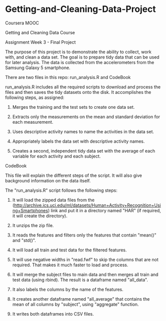 # Getting-and-Cleaning-Data-Project

Coursera MOOC 

Getting and Cleaning Data Course 

Assignment Week 3 - Final Project


The purpose of this project is to demonstrate the ability to collect, work with, and clean a data set. The goal is to prepare tidy data that can be used for later analysis. The data is collected from the accelerometers from the Samsung Galaxy 5 smartphone.

There are two files in this repo: run_analysis.R and CodeBook



run_analysis.R includes all the required scripts to download and process the files and then saves the tidy datasets onto the disk.
It accomplishes the following steps, as assigned:

1) Merges the training and the test sets to create one data set.

2) Extracts only the measurements on the mean and standard deviation for each measurement.

3) Uses descriptive activity names to name the activities in the data set.

4) Appropriately labels the data set with descriptive activity names.

5) Creates a second, independent tidy data set with the average of each variable for each activity and each subject.



CodeBook

This file will explain the different steps of the script. It will also give background information on the data itself.

The "run_analysis.R" script follows the following steps:

1) It will load the zipped data files from the (http://archive.ics.uci.edu/ml/datasets/Human+Activity+Recognition+Using+Smartphones) link and put it in a directory named "HAR" (if required, it will create the directory). 

2) It unzips the zip file.

3) It reads the features and filters only the features that contain "mean()" and "std()".

4) It will load all train and test data for the filtered features. 

5) It will use negative widths in "read.fwf" to skip the columns that are not required. That makes it much faster to load and process.

6) It will merge the subject files to main data and then merges all train and test data (using rbind). The result is a dataframe named "all_data". 

7) It also labels the columns by the name of the features.

8) It creates another dataframe named "all_average" that contains the mean of all columns by "subject", using "aggregate" function.

9) It writes both dataframes into CSV files.
